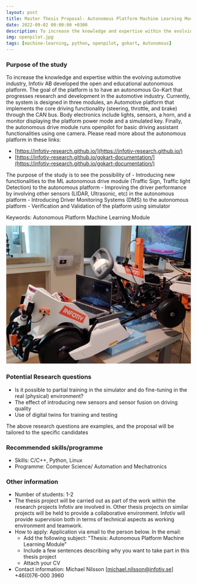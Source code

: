 ```yaml
---
layout: post
title: Master Thesis Proposal- Autonomous Platform Machine Learning Module
date: 2022-09-02 00:00:00 +0300
description: To increase the knowledge and expertise within the evolving automotive industry, Infotiv AB developed the open and educational autonomous platform. The goal of the platform is to have an autonomous Go-Kart that progresses research and development in the automotive industry.
img: openpilot.jpg
tags: [machine-learning, python, openpilot, gokart, Autonomous]
---
```



### Purpose of the study
To increase the knowledge and expertise within the evolving automotive industry, Infotiv AB developed the open and educational autonomous platform. The goal of the platform is to have an autonomous Go-Kart that progresses research and development in the automotive industry.
Currently, the system is designed in three modules, an Automotive platform that implements the core driving functionality (steering, throttle, and brake) through the CAN bus. Body electronics include lights, sensors, a horn, and a monitor displaying the platform power mode and a simulated key. Finally, the autonomous drive module runs openpilot for basic driving assistant functionalities using one camera. Please read more about the autonomous platform in these links:

- [https://infotiv-research.github.io/](https://infotiv-research.github.io/) 
- [https://infotiv-research.github.io/gokart-documentation/](https://infotiv-research.github.io/gokart-documentation/) 


The purpose of the study is to see the possibility of
	- Introducing new functionalities to the ML autonomous drive module (Traffic Sign, Traffic light Detection) to the autonomous platform
	- Improving the driver performance by involving other sensors (LIDAR, Ultrasonic, etc) in the autonomous platform
	- Introducing Driver Monitoring Systems (DMS) to the autonomous platform
	- Verification and Validation of the platform using simulator

Keywords: Autonomous Platform Machine Learning Module

![GoKart autonomous platform](/assets/img/gokart-ml.png)


### Potential Research questions

 - Is it possible to partial training in the simulator and do fine-tuning in the real (physical) environment?
 - The effect of introducing new sensors and sensor fusion on driving quality
 - Use of digital twins for training and testing

The above research questions are examples, and the proposal will be tailored to the specific candidates

### Recommended skills/programme
 - Skills: C/C++, Python, Linux
 - Programme: Computer Science/ Automation and Mechatronics

### Other information
 - Number of students: 1-2
 - The thesis project will be carried out as part of the work within the research projects Infotiv are involved in. Other thesis projects on similar projects will be held to provide a collaborative environment. Infotiv will provide supervision both in terms of technical aspects as working environment and teamwork.
 - How to apply: Application via email to the person below. In the email:
     * Add the following subject: "Thesis: Autonomous Platform Machine Learning Module"
     * Include a few sentences describing why you want to take part in this thesis project
     * Attach your CV
 - Contact information: Michael Nilsson [michael.nilsson@infotiv.se] +46(0)76-000 3960

